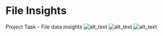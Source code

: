 # File Insights
  Project Task - File data insights
![alt_text](https://github.com/tharakmaddineni17/Data-Source-Insights/blob/main/Home.png)
![alt_text](https://github.com/tharakmaddineni17/Data-Source-Insights/blob/main/Plot.png)
![alt_text](https://github.com/tharakmaddineni17/Data-Source-Insights/blob/main/Data.png)
